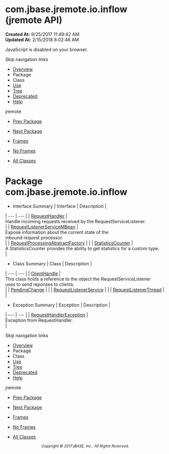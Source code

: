 # com.jbase.jremote.io.inflow (jremote   API)

**Created At:** 9/25/2017 11:49:42 AM  
**Updated At:** 2/15/2018 8:02:46 AM  

<script type="text/javascript"><!--
    try {
        if (location.href.indexOf('is-external=true') == -1) {
            parent.document.title="com.jbase.jremote.io.inflow (jremote   API)";
        }
    }
    catch(err) {
    }
//--></script><noscript><div>JavaScript is disabled on your browser.</div></noscript><!-- ========= START OF TOP NAVBAR ======= -->
<!--   -->
Skip navigation links
<!--   -->
- [Overview](../../../../../overview-summary.html)
- Package
- Class
- [Use](/39256-inflow/com_jbase_jremote_io_inflow_package-use)
- [Tree](/39256-inflow/com_jbase_jremote_io_inflow_package-tree)
- [Deprecated](../../../../../deprecated-list.html)
- [Help](../../../../../help-doc.html)


jremote <br>

- [Prev Package](/39254-exception/com_jbase_jremote_io_exception_package-summary)
- [Next Package](/39258-jca/com_jbase_jremote_jca_package-summary)


- [Frames](../../../../../index.html?com/jbase/jremote/io/inflow//39256-inflow/com_jbase_jremote_io_inflow_package-summary)
- [No Frames](/39256-inflow/com_jbase_jremote_io_inflow_package-summary)


- [All Classes](../../../../../allclasses-noframe.html)


<script type="text/javascript"><!--
  allClassesLink = document.getElementById("allclasses_navbar_top");
  if(window==top) {
    allClassesLink.style.display = "block";
  }
  else {
    allClassesLink.style.display = "none";
  }
  //--></script>
<!--   -->
<!-- ========= END OF TOP NAVBAR ========= -->
# Package com.jbase.jremote.io.inflow

- <caption><span>Interface Summary</span><span class="tabEnd"> </span></caption>| Interface | Description |
| --- | --- |
| [RequestHandler](/39256-inflow/com_jbase_jremote_io_inflow_RequestHandler "interface in com.jbase.jremote.io.inflow") | <br>Handle incoming requests received by the RequestServiceListener.<br> |
| [RequestListenerServiceMBean](/39256-inflow/com_jbase_jremote_io_inflow_RequestListenerServiceMBean "interface in com.jbase.jremote.io.inflow") | <br>Expose information about the current state of the<br> inbound request processor.<br> |
| [RequestProcessingAbstractFactory](/39256-inflow/com_jbase_jremote_io_inflow_RequestProcessingAbstractFactory "interface in com.jbase.jremote.io.inflow") |   |
| [StatisticsCounter](/39256-inflow/com_jbase_jremote_io_inflow_StatisticsCounter "interface in com.jbase.jremote.io.inflow") | <br>A StatisticsCounter provides the ability to get statistics for a custom type.<br> |
- <caption><span>Class Summary</span><span class="tabEnd"> </span></caption>| Class | Description |
| --- | --- |
| [ClientHandle](/39256-inflow/com_jbase_jremote_io_inflow_ClientHandle "class in com.jbase.jremote.io.inflow") | <br>This class holds a reference to the object the RequestServiceListener<br> uses to send reponses to clients.<br> |
| [PendingChange](/39256-inflow/com_jbase_jremote_io_inflow_PendingChange "class in com.jbase.jremote.io.inflow") |   |
| [RequestListenerService](/39256-inflow/com_jbase_jremote_io_inflow_RequestListenerService "class in com.jbase.jremote.io.inflow") |   |
| [RequestListenerThread](/39256-inflow/com_jbase_jremote_io_inflow_RequestListenerThread "class in com.jbase.jremote.io.inflow") |   |
- <caption><span>Exception Summary</span><span class="tabEnd"> </span></caption>| Exception | Description |
| --- | --- |
| [RequestHandlerException](/39256-inflow/com_jbase_jremote_io_inflow_RequestHandlerException "class in com.jbase.jremote.io.inflow") | <br>Exception from RequestHandler.<br> |
<!-- ======= START OF BOTTOM NAVBAR ====== -->
<!--   -->
Skip navigation links
<!--   -->
- [Overview](../../../../../overview-summary.html)
- Package
- Class
- [Use](/39256-inflow/com_jbase_jremote_io_inflow_package-use)
- [Tree](/39256-inflow/com_jbase_jremote_io_inflow_package-tree)
- [Deprecated](../../../../../deprecated-list.html)
- [Help](../../../../../help-doc.html)


jremote <br>

- [Prev Package](/39254-exception/com_jbase_jremote_io_exception_package-summary)
- [Next Package](/39258-jca/com_jbase_jremote_jca_package-summary)


- [Frames](../../../../../index.html?com/jbase/jremote/io/inflow//39256-inflow/com_jbase_jremote_io_inflow_package-summary)
- [No Frames](/39256-inflow/com_jbase_jremote_io_inflow_package-summary)


- [All Classes](../../../../../allclasses-noframe.html)


<script type="text/javascript"><!--
  allClassesLink = document.getElementById("allclasses_navbar_bottom");
  if(window==top) {
    allClassesLink.style.display = "block";
  }
  else {
    allClassesLink.style.display = "none";
  }
  //--></script>
<!--   -->
<!-- ======== END OF BOTTOM NAVBAR ======= -->
<small>			<center>			<i>Copyright © 2017 jBASE, Inc.. All Rights Reserved.</i>		</center></small>
